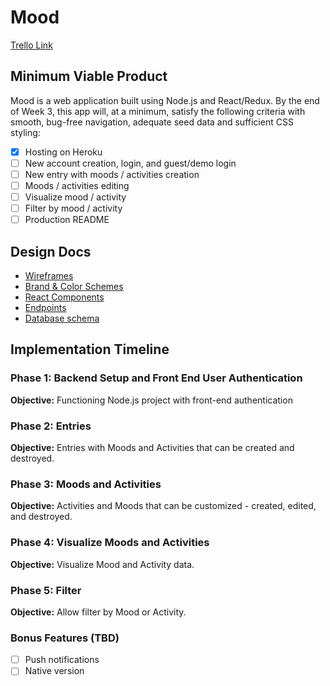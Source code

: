 # Mood
<!-- [Heroku Link](#) -->
[Trello Link](https://trello.com/b/KheDq8cz/mooddiary)

## Minimum Viable Product

Mood is a web application built using Node.js and React/Redux. By the end of Week 3, this app will, at a minimum, satisfy the following criteria with smooth, bug-free navigation, adequate seed data and sufficient CSS styling: 

- [x] Hosting on Heroku
- [ ] New account creation, login, and guest/demo login
- [ ] New entry with moods / activities creation
- [ ] Moods / activities editing 
- [ ] Visualize mood / activity 
- [ ] Filter by mood / activity 
- [ ] Production README 

## Design Docs
- [Wireframes](/docs/wireframes)
- [Brand & Color Schemes](/docs/brand)
- [React Components](component-hierarchy.md)
- [Endpoints](endpoints.md)
- [Database schema](schema.md)
<!-- - [Sample State](sample-state.md) -->

## Implementation Timeline

### Phase 1: Backend Setup and Front End User Authentication

**Objective:** Functioning Node.js project with front-end authentication

### Phase 2: Entries

**Objective:** Entries with Moods and Activities that can be created and destroyed.

### Phase 3: Moods and Activities

**Objective:** Activities and Moods that can be customized - created, edited, and destroyed.

### Phase 4: Visualize Moods and Activities

**Objective:** Visualize Mood and Activity data.

### Phase 5: Filter

**Objective:** Allow filter by Mood or Activity. 


### Bonus Features (TBD)
- [ ] Push notifications
- [ ] Native version 